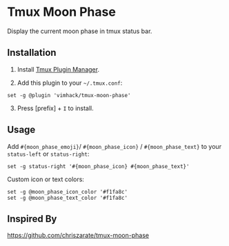 # Tmux Moon Phase

Display the current moon phase in tmux status bar.

## Installation

1. Install [Tmux Plugin Manager][tpm].

2. Add this plugin to your `~/.tmux.conf`:

```tmux
set -g @plugin 'vimhack/tmux-moon-phase'
```

3. Press [prefix] + `I` to install.

[tpm]: https://github.com/tmux-plugins/tpm

## Usage

Add `#{moon_phase_emoji}`/ `#{moon_phase_icon}` / `#{moon_phase_text}` to your `status-left` or `status-right`:

```tmux
set -g status-right '#{moon_phase_icon} #{moon_phase_text}'
```

Custom icon or text colors:

```tmux
set -g @moon_phase_icon_color '#f1fa8c'
set -g @moon_phase_text_color '#f1fa8c'
```

## Inspired By

<https://github.com/chriszarate/tmux-moon-phase>
